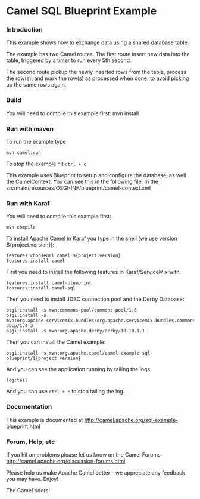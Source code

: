 # Camel SQL Blueprint Example

### Introduction
This example shows how to exchange data using a shared database table.

The example has two Camel routes. The first route insert new data into the table,
triggered by a timer to run every 5th second.

The second route pickup the newly inserted rows from the table,
process the row(s), and mark the row(s) as processed when done;
to avoid picking up the same rows again.

### Build
You will need to compile this example first:
  mvn install
  
  
### Run with maven
To run the example type

	mvn camel:run

To stop the example hit `ctrl + c`

This example uses Blueprint to setup and configure the database,
as well the CamelContext. You can see this in the following file:
In the src/main/resources/OSGI-INF/blueprint/camel-context.xml

### Run with Karaf
You will need to compile this example first:

	mvn compile

To install Apache Camel in Karaf you type in the shell (we use version ${project.version}):

	features:chooseurl camel ${project.version}
	features:install camel

First you need to install the following features in Karaf/ServiceMix with:

	features:install camel-blueprint
	features:install camel-sql

Then you need to install JDBC connection pool and the Derby Database:

	osgi:install -s mvn:commons-pool/commons-pool/1.6
	osgi:install -s mvn:org.apache.servicemix.bundles/org.apache.servicemix.bundles.commons-dbcp/1.4_3
	osgi:install -s mvn:org.apache.derby/derby/10.10.1.1

Then you can install the Camel example:

	osgi:install -s mvn:org.apache.camel/camel-example-sql-blueprint/${project.version}

And you can see the application running by tailing the logs

	log:tail

And you can use `ctrl + c` to stop tailing the log.

### Documentation
This example is documented at <http://camel.apache.org/sql-example-blueprint.html>

### Forum, Help, etc 

If you hit an problems please let us know on the Camel Forums <http://camel.apache.org/discussion-forums.html>

Please help us make Apache Camel better - we appreciate any feedback you may
have.  Enjoy!



The Camel riders!
